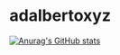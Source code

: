 # adalbertoxyz
[![Anurag's GitHub stats](https://github-readme-stats.vercel.app/api?adalbertoxyz=anuraghazra)](https://github.com/anuraghazra/github-readme-stats)

